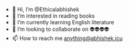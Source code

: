 - 👋 Hi, I’m @Ethicalabhishek
- 👀 I’m interested in reading books
- 🌱 I’m currently learning English literature
- 💞️ I’m looking to collaborate on 👽👽👽👽
- 📫 How to reach me anything@abhishek.icu

<!---
Ethicalabhishek/Ethicalabhishek is a ✨ special ✨ repository because its `README.md` (this file) appears on your GitHub profile.
You can click the Preview link to take a look at your changes.
--->
